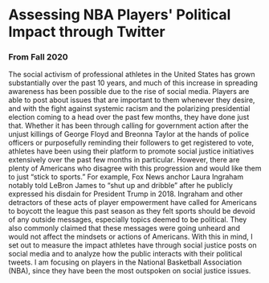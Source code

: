# Assessing NBA Players' Political Impact through Twitter
### From Fall 2020

The social activism of professional athletes in the United States has grown substantially over the past 10 years, and much of this increase in spreading awareness has been possible due to the rise of social media. Players are able to post about issues that are important to them whenever they desire, and with the fight against systemic racism and the polarizing presidential election coming to a head over the past few months, they have done just that. Whether it has been through calling for government action after the unjust killings of George Floyd and Breonna Taylor at the hands of police officers or purposefully reminding their followers to get registered to vote, athletes have been using their platform to promote social justice initiatives extensively over the past few months in particular. However, there are plenty of Americans who disagree with this progression and would like them to just “stick to sports.” For example, Fox News anchor Laura Ingraham notably told LeBron James to “shut up and dribble” after he publicly expressed his disdain for President Trump in 2018. Ingraham and other detractors of these acts of player empowerment have called for Americans to boycott the league this past season as they felt sports should be devoid of any outside messages, especially topics deemed to be political. They also commonly claimed that these messages were going unheard and would not affect the mindsets or actions of Americans. With this in mind, I set out to measure the impact athletes have through social justice posts on social media and to analyze how the public interacts with their political tweets. I am focusing on players in the National Basketball Association (NBA), since they have been the most outspoken on social justice issues.

